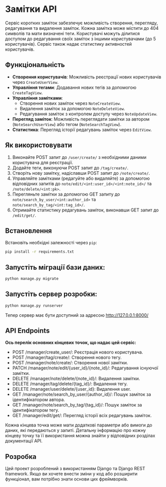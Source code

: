 # Замітки API

Сервіс коротких заміток забезпечує можливість створення, перегляду, редагування та видалення заміток. Кожна замітка може містити до 404 символів та мати визначені теги. Користувачі можуть ділитися доступом до редагування своїх заміток з іншими користувачами (до 5 користувачів). Сервіс також надає статистику активностей користувачів.

## Функціональність

- **Створення користувачів**: Можливість реєстрації нових користувачів через `CreateUserView`.
- **Управління тегами**: Додавання нових тегів за допомогою `CreateTagView`.
- **Управління замітками**:
  - Створення нових заміток через `NoteCreateView`.
  - Видалення заміток за допомогою `NoteDeleteView`.
  - Редагування заміток з контролем доступу через `NoteUpdateView`.
- **Перегляд заміток**: Можливість переглядати замітки за автором (`NoteSearchUserView`) або тегом (`NoteSearchTagView`).
- **Статистика**: Перегляд історії редагувань заміток через `EditView`.

## Як використовувати

1. Виконайте POST запит до `/user/create/` з необхідними даними користувача для реєстрації.
2. Додайте теги, виконуючи POST запит до `/tag/create/`.
3. Створіть нову замітку, надіславши POST запит до `/note/create/`.
4. Управляйте замітками (редагуйте або видаляйте) за допомогою відповідних запитів до `note/edit/<int:user_id>/<int:note_id>/` та `/note/delete/<int:pk>`.
5. Перегляньте замітки за допомогою GET запиту до `note/search_by_user/<int:author_id>` та `note/search_by_tag/<int:tag_id>/`.
6. Отримайте статистику редагувань заміток, виконавши GET запит до `/edit/get/`.

## Встановлення

Встановіть необхідні залежності через `pip`:

```sh
pip install -r requirements.txt
```
## Запустіть міграції бази даних:

```sh
python manage.py migrate
```

## Запустіть сервер розробки:

```sh
python manage.py runserver
```

Тепер сервер має бути доступний за адресою http://127.0.0.1:8000/

## API Endpoints
**Ось перелік основних кінцевих точок, що надає цей сервіс:**

- POST /manager/create_user/: Реєстрація нового користувача.
- POST /manager/tag/create/: Створення нового тегу.
- POST /manager/note/create/: Створення нової замітки.
- PATCH /manager/note/edit/{user_id}/{note_id}/: Редагування існуючої замітки.
- DELETE /manager/note/delete/{note_id}/: Видалення замітки.
- DELETE /manager/tag/delete/{tag_id}/: Видалення тегу.
- DELETE /manager/user/delete/{user_id}: Видалення user.
- GET /manager/note/search_by_user/{author_id}/: Пошук заміток за ідентифікатором автора.
- GET /manager/note/search_by_tag/{tag_id}/: Пошук заміток за ідентифікатором тегу.
- GET /manager/edit/get/: Перегляд історії всіх редагувань заміток.

Кожна кінцева точка може мати додаткові параметри або вимоги до даних, які передаються у запиті. Детальну інформацію про кожну кінцеву точку та її використання можна знайти у відповідних розділах документації API.

## Розробка

Цей проект розроблений з використанням Django та Django REST framework. Якщо ви хочете внести зміни у код або розширити функціонал, вам потрібно знати основи цих фреймворків.